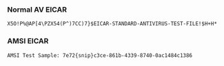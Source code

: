 ### Normal AV EICAR
```
X5O!P%@AP[4\PZX54(P^)7CC)7}$EICAR-STANDARD-ANTIVIRUS-TEST-FILE!$H+H*
```

### AMSI EICAR
```
AMSI Test Sample: 7e72{snip}c3ce-861b-4339-8740-0ac1484c1386
```

